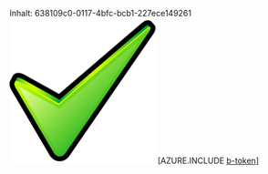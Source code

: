Inhalt: 638109c0-0117-4bfc-bcb1-227ece149261![Bild](07475828-54bd-41af-968a-115286395a75.png)
[AZURE.INCLUDE [b-token](99cef053-83c0-4d44-bb1c-81577f4e15be.md)]
